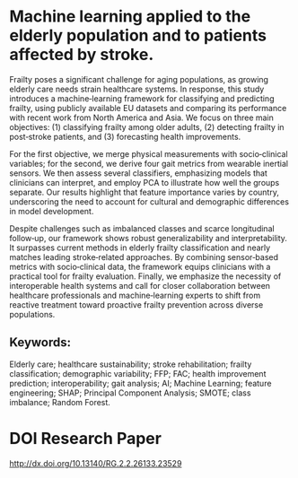 # Machine learning applied to the elderly population and to patients affected by stroke.
Frailty poses a significant challenge for aging populations, as growing elderly care needs strain healthcare systems. In response, this study introduces a machine‑learning framework for classifying and predicting frailty, using publicly available EU datasets and comparing its performance with recent work from North America and Asia. We focus on three main objectives: (1) classifying frailty among older adults, (2) detecting frailty in post‑stroke patients, and (3) forecasting health improvements.

For the first objective, we merge physical measurements with socio‑clinical variables; for the second, we derive four gait metrics from wearable inertial sensors. We then assess several classifiers, emphasizing models that clinicians can interpret, and employ PCA to illustrate how well the groups separate. Our results highlight that feature importance varies by country, underscoring the need to account for cultural and demographic differences in model development.

Despite challenges such as imbalanced classes and scarce longitudinal follow‑up, our framework shows robust generalizability and interpretability. It surpasses current methods in elderly frailty classification and nearly matches leading stroke‑related approaches. By combining sensor‑based metrics with socio‑clinical data, the framework equips clinicians with a practical tool for frailty evaluation. Finally, we emphasize the necessity of interoperable health systems and call for closer collaboration between healthcare professionals and machine‑learning experts to shift from reactive treatment toward proactive frailty prevention across diverse populations.

## Keywords: 
Elderly care; healthcare sustainability; stroke rehabilitation; frailty classification; demographic variability; FFP; FAC; health improvement prediction;  interoperability; gait analysis; AI; Machine Learning; feature engineering; SHAP; Principal Component Analysis;  SMOTE; class imbalance; Random Forest.

# DOI Research Paper
http://dx.doi.org/10.13140/RG.2.2.26133.23529

